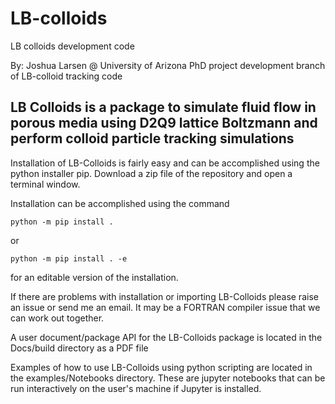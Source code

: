 # LB-colloids
LB colloids development code

By: Joshua Larsen @ University of Arizona
PhD project development branch of LB-colloid tracking code

## LB Colloids is a package to simulate fluid flow in porous media using D2Q9 lattice Boltzmann and perform colloid particle tracking simulations

Installation of LB-Colloids is fairly easy and can be accomplished using the python installer pip. Download a zip file of the repository and open a terminal window.

Installation can be accomplished using the command

```
python -m pip install .
```

or

```
python -m pip install . -e
```

for an editable version of the installation.

If there are problems with installation or importing LB-Colloids please raise an issue or send me an email. It may be a FORTRAN compiler issue that we can work out together.

A user document/package API for the LB-Colloids package is located in the Docs/build directory as a PDF file

Examples of how to use LB-Colloids using python scripting are located in the examples/Notebooks directory. These are jupyter notebooks that can be run interactively on the user's machine if Jupyter is installed.

